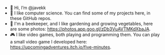 - 👋 Hi, I’m @javekk
- 💞️ I like computer science. You can find some of my projects here, in these GitHub repos. 
- 🐝 I'm a beekeeper, and I like gardening and growing vegetables, here are some photos: https://photos.app.goo.gl/zDb3VuAVTMKdXbaJA. 
- 🎮 I like video games, both playing and programming them. You can play a small video game I developed here: https://upcomingadventures.itch.io/five-minutes.
